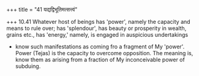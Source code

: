 +++
title = "41 यद्यद्विभूतिमत्सत्त्वं"

+++
10.41 Whatever host of beings has 'power', namely the capacity and means
to rule over; has 'splendour', has beauty or prosperity in wealth,
grains etc., has 'energy,' namely, is engaged in auspicious undertakings
- know such manifestations as coming fro a fragment of My 'power'. Power
(Tejas) is the capacity to overcome opposition. The meaning is, know
them as arising from a fraction of My inconceivable power of subduing.
